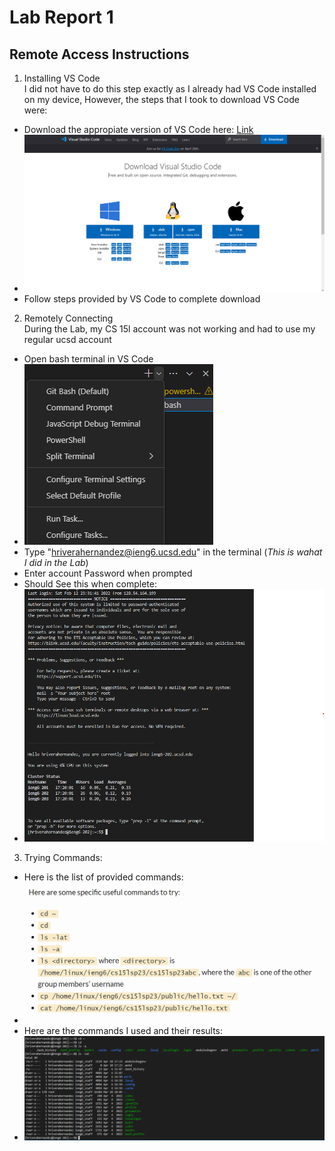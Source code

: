 # Lab Report 1
## Remote Access Instructions

1) Installing VS Code  
I did not have to do this step exactly as I already had VS Code installed on my device, However, the steps that I took to download VS Code were:
- Download the appropiate version of VS Code here: [Link](https://code.visualstudio.com/download)
- ![Image](VS_Code_lab1.png)
- Follow steps provided by VS Code to complete download
  
    
2) Remotely Connecting  
During the Lab, my CS 15l account was not working and had to use my regular ucsd account
- Open bash terminal in VS Code
- ![Image](Git_Bash_lab1.png)
- Type "hriverahernandez@ieng6.ucsd.edu" in the terminal (*This is wahat I did in the Lab*)
- Enter account Password when prompted
- Should See this when complete: 
- ![Image](VS_Code_Access_Lab1.png)
  
     
3) Trying Commands:
- Here is the list of provided commands:
- ![Image](Commands_lab1.png)
- Here are the commands I used and their results:
- ![Image](Command_Results_lab1.png)
